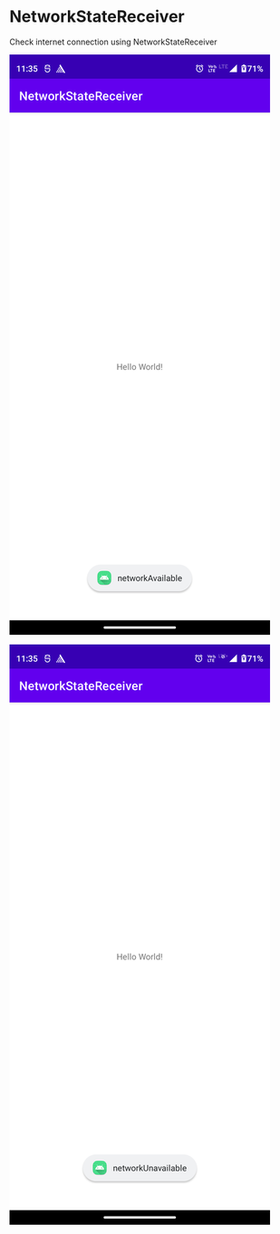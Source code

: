 # NetworkStateReceiver
Check internet connection using NetworkStateReceiver


![alt text](https://github.com/patugosavi/NetworkStateReceiver/blob/master/Screenshot_20221110-113534.png)


![alt text](https://github.com/patugosavi/NetworkStateReceiver/blob/master/Screenshot_20221110-113547.png)
